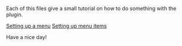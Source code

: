 Each of this files give a small tutorial on how to do something with the plugin.

<a href="https://github.com/megamichiel/AnimatedMenu/blob/master/tutorials/Setting%20up%20a%20menu.md">Setting up a menu</a>
<a href="https://github.com/megamichiel/AnimatedMenu/blob/master/tutorials/Setting%20up%20menu%20items.md">Setting up menu items</a>

Have a nice day!